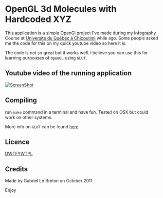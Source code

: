 # OpenGL 3d Molecules with Hardcoded XYZ
This application is a simple OpenGl project I've made during my Infography Course at [Université du Québec à Chicoutimi](http://www.uqac.ca/) while ago. Some people asked me the code for this on my quick youtube video so here it is.

The code is not so great but it works well. I believe you can use this for learning purpouses of ```OpenGL``` using ```GLUT```.

## Youtube video of the running application

[![ScreenShot](https://raw.github.com/GabLeRoux/opengl-3d-molecules-hardecoded-xyz/master/ressources/opengl-3d-molecules_Youtube_Video.png)](http://youtu.be/7VHoSUGBu8Y)

## Compiling
run ```make``` command in a terminal and have fun. Tested on OSX but could work on other systems.

More info on ```GLUT``` can be found [here](http://web.eecs.umich.edu/~sugih/courses/eecs487/glut-howto/)

## Licence
[DWTFYWTPL](http://www.wtfpl.net/txt/copying/)

## Credits
Made by Gabriel Le Breton on October 2011

Enjoy